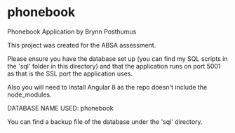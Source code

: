 # phonebook
Phonebook Application by Brynn Posthumus

This project was created for the ABSA assessment.

Please ensure you have the database set up (you can find my SQL scripts in the 'sql' folder in this directory) and that the application runs on port 5001 as that is the SSL port the application uses.

Also you will need to install Angular 8 as the repo doesn't include the node_modules.

DATABASE NAME USED: phonebook

You can find a backup file of the database under the 'sql' directory.
